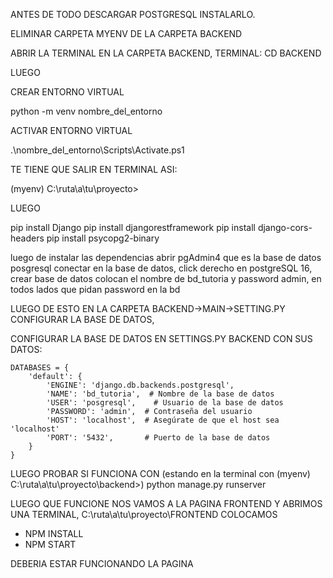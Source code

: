 ANTES DE TODO DESCARGAR POSTGRESQL INSTALARLO.

ELIMINAR CARPETA MYENV DE LA CARPETA BACKEND

ABRIR LA TERMINAL EN LA CARPETA BACKEND,
  TERMINAL: CD BACKEND

LUEGO

CREAR ENTORNO VIRTUAL

  python -m venv nombre_del_entorno

ACTIVAR ENTORNO VIRTUAL

  .\nombre_del_entorno\Scripts\Activate.ps1

TE TIENE QUE SALIR EN TERMINAL ASI:

  (myenv) C:\ruta\a\tu\proyecto>

LUEGO 

  pip install Django
  pip install djangorestframework
  pip install django-cors-headers
  pip install psycopg2-binary

luego de instalar las dependencias abrir pgAdmin4 que es la base de datos posgresql
conectar en la base de datos, click derecho en postgreSQL 16, crear base de datos colocan el nombre de bd_tutoria y password admin, en todos lados que pidan password en la bd


LUEGO DE ESTO EN LA CARPETA BACKEND->MAIN->SETTING.PY 
CONFIGURAR LA BASE DE DATOS,

CONFIGURAR LA BASE DE DATOS EN SETTINGS.PY BACKEND CON SUS DATOS:

    DATABASES = {
        'default': {
            'ENGINE': 'django.db.backends.postgresql',
            'NAME': 'bd_tutoria',  # Nombre de la base de datos
            'USER': 'posgresql',    # Usuario de la base de datos
            'PASSWORD': 'admin',  # Contraseña del usuario
            'HOST': 'localhost',  # Asegúrate de que el host sea 'localhost'
            'PORT': '5432',       # Puerto de la base de datos
        }
    }

LUEGO PROBAR SI FUNCIONA CON (estando en la terminal con (myenv) C:\ruta\a\tu\proyecto\backend>)
  python manage.py runserver



LUEGO QUE FUNCIONE NOS VAMOS A LA PAGINA FRONTEND Y ABRIMOS UNA TERMINAL, C:\ruta\a\tu\proyecto\FRONTEND
COLOCAMOS 
-  NPM INSTALL
-  NPM START

DEBERIA ESTAR FUNCIONANDO LA PAGINA


